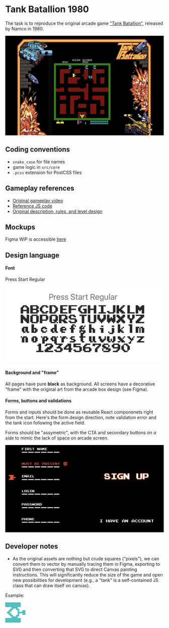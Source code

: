 # Tank Batallion 1980

The task is to reproduce the original arcade game ["Tank Batallion"](https://en.wikipedia.org/wiki/Tank_Battalion), released by Namco in 1980.

![Game screen](./docs/game.png)

## Coding conventions

- `snake_case` for file names
- game logic in `src/core`
- `.pcss` extension for PostCSS files

## Gameplay references

- [Original gameplay video](https://www.youtube.com/watch?v=Qv67z84ypS0)
- [Reference JS code](https://github.com/kon-rad/tank-battalion)
- [Original description, rules, and level design](https://strategywiki.org/wiki/Tank_Battalion)

## Mockups

Figma WIP is accessible [here](https://www.figma.com/file/vwAWkh6r79NBj2awpUnmBT/Tank-Batallion?node-id=1%3A61)

## Design language

#### Font

Press Start Regular

![Press Start Regular](./docs/press_start.png)

#### Background and "frame"

All pages have pure **black** as background. All screens have a decorative "frame" with the original art from the arcade box design (see Figma).

#### Forms, buttons and validations

Forms and inputs should be done as reusable React componenets right from the start. Here's the form design direction, note validation error and the tank icon following the active field.

Forms should be "assymetric", with the CTA and secondary buttons _on a side_ to mimic the lack of space on arcade screen.

![Form design](./docs/form.png)

## Developer notes

- As the original assets are nothing but crude squares ("pixels"), we can convert them to vector by manually tracing them in Figma, exporting to SVG and then converting that SVG to direct Canvas painting instructions. This will significantly reduce the size of the game and open new possibilities for development (e.g., a "tank" is a self-contained JS class that can draw itself on canvas).

Example:

![Tank in SVG](docs/enemy_tank.svg)
